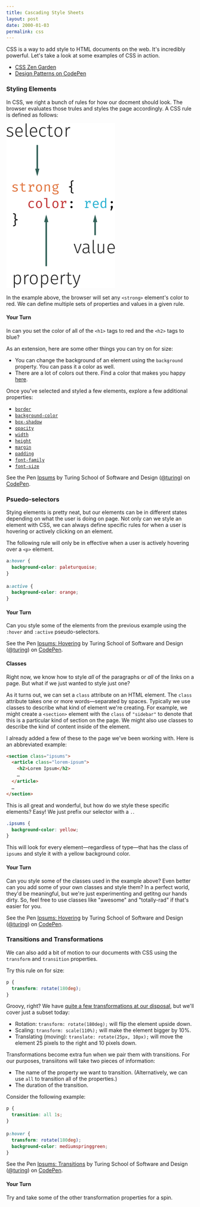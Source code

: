 ```yaml
---
title: Cascading Style Sheets
layout: post
date: 2000-01-03
permalink: css
---
```


CSS is a way to add style to HTML documents on the web. It's incredibly powerful. Let's take a look at some examples of CSS in action.

- [CSS Zen Garden](http://www.csszengarden.com)
- [Design Patterns on CodePen](http://codepen.io/patterns/)

### Styling Elements

In CSS, we right a bunch of rules for how our docment should look. The browser evaluates those trules and styles the page accordingly. A CSS rule is defined as follows:

![Anatomy of a CSS Selector](../images/css-rule.png)

In the example above, the browser will set any `<strong>` element's color to red. We can define multiple sets of properties and values in a given rule.

#### Your Turn

In can you set the color of all of the `<h1>` tags to red and the `<h2>` tags to blue?

As an extension, here are some other things you can try on for size:

- You can change the background of an element using the `background` property. You can pass it a color as well.
- There are a lot of colors out there. Find a color that makes you happy [here](http://colours.neilorangepeel.com).

Once you've selected and styled a few elements, explore a few additional properties:

- [`border`](https://developer.mozilla.org/en-US/docs/Web/CSS/border "border - CSS | MDN")
- [`background-color`](https://developer.mozilla.org/en-US/docs/Web/CSS/background-color "background-color - CSS | MDN")
- [`box-shadow`](https://developer.mozilla.org/en-US/docs/Web/CSS/box-shadow "box-shadow - CSS | MDN")
- [`opacity`](https://developer.mozilla.org/en-US/docs/Web/CSS/opacity "opacity - CSS | MDN")
- [`width`](https://developer.mozilla.org/en-US/docs/Web/CSS/width "width - CSS | MDN")
- [`height`](https://developer.mozilla.org/en-US/docs/Web/CSS/height "height - CSS | MDN")
- [`margin`](https://developer.mozilla.org/en-US/docs/Web/CSS/margin "margin - CSS | MDN")
- [`padding`](https://developer.mozilla.org/en-US/docs/Web/CSS/padding "padding - CSS | MDN")
- [`font-family`](https://developer.mozilla.org/en-US/docs/Web/CSS/font-family "font-family - CSS | MDN")
- [`font-size`](https://developer.mozilla.org/en-US/docs/Web/CSS/font-size "font-size - CSS | MDN")

<p data-height="300" data-theme-id="23788" data-slug-hash="gMaVam" data-default-tab="html,css,result" data-user="turing" data-embed-version="2" class="codepen">See the Pen <a href="http://codepen.io/team/turing/pen/gMaVam/">Ipsums</a> by Turing School of Software and Design (<a href="http://codepen.io/turing">@turing</a>) on <a href="http://codepen.io">CodePen</a>.</p>
<script async src="//assets.codepen.io/assets/embed/ei.js"></script>

### Psuedo-selectors

Stying elements is pretty neat, but our elements can be in different states depending on what the user is doing on page. Not only can we style an element with CSS, we can always define specific rules for when a user is hovering or actively clicking on an element.

The following rule will only be in effective when a user is actively hovering over a `<p>` element.

```css
a:hover {
  background-color: paleturquoise;
}

a:active {
  background-color: orange;
}
```

#### Your Turn

Can you style some of the elements from the previous example using the `:hover` and `:active` pseudo-selectors.

<p data-height="300" data-theme-id="23788" data-slug-hash="RRWXVp" data-default-tab="html,result" data-user="turing" data-embed-version="2" data-editable="true" class="codepen">See the Pen <a href="http://codepen.io/team/turing/pen/RRWXVp/">Ipsums: Hovering</a> by Turing School of Software and Design (<a href="http://codepen.io/turing">@turing</a>) on <a href="http://codepen.io">CodePen</a>.</p>
<script async src="//assets.codepen.io/assets/embed/ei.js"></script>

#### Classes

Right now, we know how to style _all_ of the paragraphs or _all_ of the links on a page. But what if we just wanted to style just one?

As it turns out, we can set a `class` attribute on an HTML element. The `class` attribute takes one or more words—separated by spaces. Typically we use classes to describe what kind of element we're creating. For example, we might create a `<section>` element with the `class` of `"sidebar"` to denote that this is a particular kind of section on the page. We might also use classes to describe the kind of content inside of the element.

I already added a few of these to the page we've been working with. Here is an abbreviated example:

```html
<section class="ipsums">
  <article class="lorem-ipsum">
    <h2>Lorem Ipsum</h2>
    …
  </article>
  …
</section>
```

This is all great and wonderful, but how do we style these specific elements? Easy! We just prefix our selector with a `.`.

```css
.ipsums {
  background-color: yellow;
}
```

This will look for every element—regardless of type—that has the class of `ipsums` and style it with a yellow background color.

#### Your Turn

Can you style some of the classes used in the example above? Even better can you add some of your own classes and style them? In a perfect world, they'd be meaningful, but we're just experimenting and getitng our hands dirty. So, feel free to use classes like "awesome" and "totally-rad" if that's easier for you.

<p data-height="300" data-theme-id="23788" data-slug-hash="RRWXVp" data-default-tab="html,result" data-user="turing" data-embed-version="2" data-editable="true" class="codepen">See the Pen <a href="http://codepen.io/team/turing/pen/RRWXVp/">Ipsums: Hovering</a> by Turing School of Software and Design (<a href="http://codepen.io/turing">@turing</a>) on <a href="http://codepen.io">CodePen</a>.</p>
<script async src="//assets.codepen.io/assets/embed/ei.js"></script>

### Transitions and Transformations

We can also add a bit of motion to our documents with CSS using the `transform` and `transition` properties.

Try this rule on for size:

```css
p {
  transform: rotate(180deg);
}
```

Groovy, right? We have [quite a few transformations at our disposal](https://developer.mozilla.org/en-US/docs/Web/CSS/transform), but we'll cover just a subset today:

- Rotation: `transform: rotate(180deg);` will flip the element upside down.
- Scaling: `transform: scale(110%);` will make the element bigger by 10%.
- Translating (moving): `translate: rotate(25px, 10px);` will move the element 25 pixels to the right and 10 pixels down.

Transformations become extra fun when we pair them with transitions. For our purposes, transiitons will take two pieces of information:

- The name of the property we want to transition. (Alternatively, we can use `all` to transition all of the properties.)
- The duration of the transition.

Consider the following example:

```css
p {
  transition: all 1s;
}

p:hover {
  transform: rotate(180deg);
  background-color: mediumspringgreen;
}
```

<p data-height="300" data-theme-id="23788" data-slug-hash="ezpqbY" data-default-tab="css,result" data-user="turing" data-embed-version="2" data-editable="true" class="codepen">See the Pen <a href="http://codepen.io/team/turing/pen/ezpqbY/">Ipsums: Transitions</a> by Turing School of Software and Design (<a href="http://codepen.io/turing">@turing</a>) on <a href="http://codepen.io">CodePen</a>.</p>
<script async src="//assets.codepen.io/assets/embed/ei.js"></script>

#### Your Turn

Try and take some of the other transformation properties for a spin.
